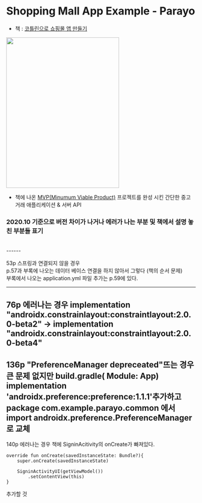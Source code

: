 # Shopping Mall App Example - Parayo
- 책 : [코틀린으로 쇼핑몰 앱 만들기](http://www.yes24.com/Product/Goods/89913111?scode=029)

<img width = "300" height = "400" src = "https://user-images.githubusercontent.com/52276038/84369198-75437c80-ac11-11ea-8e75-0017559b81e4.png"> 

- 책에 나온 [MVP(Minumum Viable Product)](https://ko.wikipedia.org/wiki/%EC%B5%9C%EC%86%8C_%EA%B8%B0%EB%8A%A5_%EC%A0%9C%ED%92%88) 프로젝트를 완성 시킨 간단한 중고 거래 애플리케이션 & 서버 API

### 2020.10 기준으로 버전 차이가 나거나 에러가 나는 부분 및 책에서 설명 놓친 부분들 표기
</br>
------

53p 스프링과 연결되지 않을 경우</br>
 p.57과 부록에 나오는 데이터 베이스 연결을 하지 않아서 그렇다 (책의 순서 문제)</br>
 부록에서 나오는 application.yml 파일 추가는 p.59에 있다.
 
------

76p 에러나는 경우
 implementation "androidx.constrainlayout:constraintlayout:2.0.0-beta2" -> implementation "androidx.constrainlayout:constraintlayout:2.0.0-beta4"
------

136p "PreferenceManager depreceated"뜨는 경우
 큰 문제 없지만 build.gradle( Module: App) implementation 'androidx.preference:preference:1.1.1'추가하고
 package com.example.parayo.common 에서 import androidx.preference.PreferenceManager 로 교체
------

140p 에러나는 경우
책에 SigninAcitivity의 onCreate가 빠져있다.

    override fun onCreate(savedInstanceState: Bundle?){
        super.onCreate(savedInstanceState)

        SigninActivityUI(getViewModel())
            .setContentView(this)
    }
    
 추가할 것 
  
